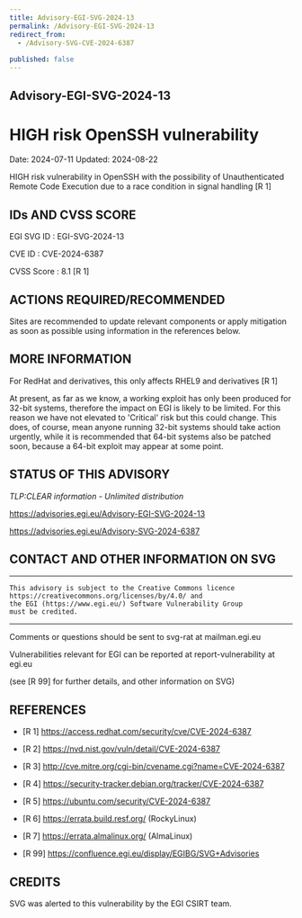 ```yaml
---
title: Advisory-EGI-SVG-2024-13
permalink: /Advisory-EGI-SVG-2024-13
redirect_from:
  - /Advisory-SVG-CVE-2024-6387
  
published: false
---
```


## Advisory-EGI-SVG-2024-13

# HIGH risk OpenSSH vulnerability

Date:        2024-07-11
Updated:     2024-08-22

HIGH risk vulnerability in OpenSSH with the possibility of Unauthenticated
Remote Code Execution due to a race condition in signal handling [R 1]

## IDs AND CVSS SCORE 

EGI SVG ID : EGI-SVG-2024-13
    
CVE ID     : CVE-2024-6387

CVSS Score : 8.1 [R 1]
    

## ACTIONS REQUIRED/RECOMMENDED

Sites are recommended to update relevant components or apply mitigation 
as soon as possible using information in the references below.


## MORE INFORMATION

For RedHat and derivatives, this only affects RHEL9 and derivatives [R 1]

At present, as far as we know, a working exploit has only been produced 
for 32-bit systems, therefore the impact on EGI is likely to be limited.
For this reason we have not elevated to 'Critical' risk but this could 
change. This does, of course, mean anyone running 32-bit systems should
take action urgently, while it is recommended that 64-bit systems also
be patched soon, because a 64-bit exploit may appear at some point.
       
## STATUS OF THIS ADVISORY
                        
_TLP:CLEAR information - Unlimited distribution_ 
       
 https://advisories.egi.eu/Advisory-EGI-SVG-2024-13 

 https://advisories.egi.eu/Advisory-SVG-2024-6387

## CONTACT AND OTHER INFORMATION ON SVG

-----------------------------
    This advisory is subject to the Creative Commons licence 
    https://creativecommons.org/licenses/by/4.0/ and
    the EGI (https://www.egi.eu/) Software Vulnerability Group 
    must be credited.
-----------------------------
   
Comments or questions should be sent to
	svg-rat at mailman.egi.eu

Vulnerabilities relevant for EGI can be reported at
	report-vulnerability at egi.eu
    
(see [R 99] for further details, and other information on SVG)
    
    
## REFERENCES

- [R 1] <https://access.redhat.com/security/cve/CVE-2024-6387>

- [R 2] <https://nvd.nist.gov/vuln/detail/CVE-2024-6387> 

- [R 3] <http://cve.mitre.org/cgi-bin/cvename.cgi?name=CVE-2024-6387>
     
- [R 4] <https://security-tracker.debian.org/tracker/CVE-2024-6387> 
    
- [R 5] <https://ubuntu.com/security/CVE-2024-6387>

- [R 6] <https://errata.build.resf.org/>   (RockyLinux)

- [R 7] <https://errata.almalinux.org/>  (AlmaLinux)


- [R 99] <https://confluence.egi.eu/display/EGIBG/SVG+Advisories>

## CREDITS

SVG was alerted to this vulnerability by the EGI CSIRT team.


